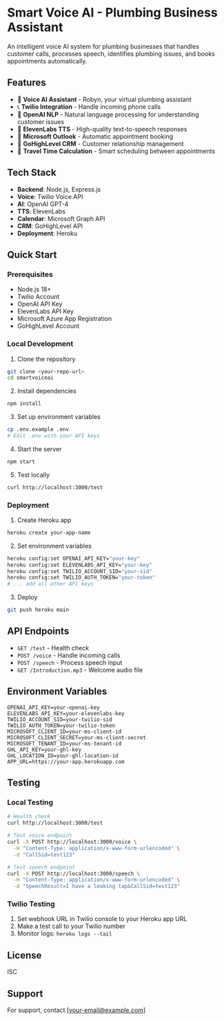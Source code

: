 # Smart Voice AI - Plumbing Business Assistant

An intelligent voice AI system for plumbing businesses that handles customer calls, processes speech, identifies plumbing issues, and books appointments automatically.

## Features

- 🤖 **Voice AI Assistant** - Robyn, your virtual plumbing assistant
- 📞 **Twilio Integration** - Handle incoming phone calls
- 🧠 **OpenAI NLP** - Natural language processing for understanding customer issues
- 🎤 **ElevenLabs TTS** - High-quality text-to-speech responses
- 📅 **Microsoft Outlook** - Automatic appointment booking
- 👥 **GoHighLevel CRM** - Customer relationship management
- 🚗 **Travel Time Calculation** - Smart scheduling between appointments

## Tech Stack

- **Backend**: Node.js, Express.js
- **Voice**: Twilio Voice API
- **AI**: OpenAI GPT-4
- **TTS**: ElevenLabs
- **Calendar**: Microsoft Graph API
- **CRM**: GoHighLevel API
- **Deployment**: Heroku

## Quick Start

### Prerequisites

- Node.js 18+
- Twilio Account
- OpenAI API Key
- ElevenLabs API Key
- Microsoft Azure App Registration
- GoHighLevel Account

### Local Development

1. Clone the repository
```bash
git clone <your-repo-url>
cd smartvoiceai
```

2. Install dependencies
```bash
npm install
```

3. Set up environment variables
```bash
cp .env.example .env
# Edit .env with your API keys
```

4. Start the server
```bash
npm start
```

5. Test locally
```bash
curl http://localhost:3000/test
```

### Deployment

1. Create Heroku app
```bash
heroku create your-app-name
```

2. Set environment variables
```bash
heroku config:set OPENAI_API_KEY="your-key"
heroku config:set ELEVENLABS_API_KEY="your-key"
heroku config:set TWILIO_ACCOUNT_SID="your-sid"
heroku config:set TWILIO_AUTH_TOKEN="your-token"
# ... add all other API keys
```

3. Deploy
```bash
git push heroku main
```

## API Endpoints

- `GET /test` - Health check
- `POST /voice` - Handle incoming calls
- `POST /speech` - Process speech input
- `GET /Introduction.mp3` - Welcome audio file

## Environment Variables

```env
OPENAI_API_KEY=your-openai-key
ELEVENLABS_API_KEY=your-elevenlabs-key
TWILIO_ACCOUNT_SID=your-twilio-sid
TWILIO_AUTH_TOKEN=your-twilio-token
MICROSOFT_CLIENT_ID=your-ms-client-id
MICROSOFT_CLIENT_SECRET=your-ms-client-secret
MICROSOFT_TENANT_ID=your-ms-tenant-id
GHL_API_KEY=your-ghl-key
GHL_LOCATION_ID=your-ghl-location-id
APP_URL=https://your-app.herokuapp.com
```

## Testing

### Local Testing
```bash
# Health check
curl http://localhost:3000/test

# Test voice endpoint
curl -X POST http://localhost:3000/voice \
  -H "Content-Type: application/x-www-form-urlencoded" \
  -d "CallSid=test123"

# Test speech endpoint
curl -X POST http://localhost:3000/speech \
  -H "Content-Type: application/x-www-form-urlencoded" \
  -d "SpeechResult=I have a leaking tap&CallSid=test123"
```

### Twilio Testing
1. Set webhook URL in Twilio console to your Heroku app URL
2. Make a test call to your Twilio number
3. Monitor logs: `heroku logs --tail`

## License

ISC

## Support

For support, contact [your-email@example.com] 